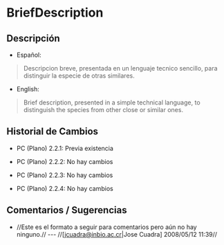 # BriefDescription #

## Descripción ##
  * Español:
> Descripcion breve, presentada en un lenguaje tecnico sencillo,  para distinguir la especie de otras similares.

  * English:
> Brief description, presented in a simple technical language,  to distinguish the species from other close or similar ones.

## Historial de Cambios ##
  * PC (Plano) 2.2.1: Previa existencia

  * PC (Plano) 2.2.2: No hay cambios

  * PC (Plano) 2.2.3: No hay cambios

  * PC (Plano) 2.2.4: No hay cambios


## Comentarios / Sugerencias ##

  * //Este es el formato a seguir para comentarios pero aún no hay ninguno.// --- //[jcuadra@inbio.ac.cr|Jose Cuadra] 2008/05/12 11:39//
